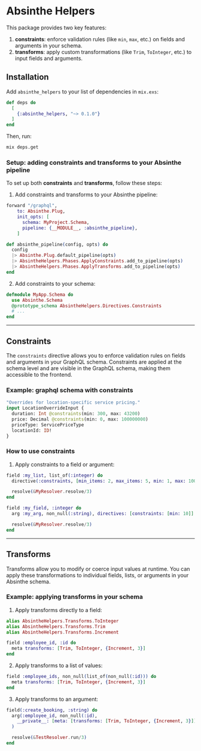 # Absinthe Helpers

This package provides two key features:

1. **constraints**: enforce validation rules (like `min`, `max`, etc.) on fields and arguments in your schema.
2. **transforms**: apply custom transformations (like `Trim`, `ToInteger`, etc.) to input fields and arguments.

## Installation

Add `absinthe_helpers` to your list of dependencies in `mix.exs`:

```elixir
def deps do
  [
    {:absinthe_helpers, "~> 0.1.0"}
  ]
end
```

Then, run:

```bash
mix deps.get
```

### Setup: adding constraints and transforms to your Absinthe pipeline

To set up both **constraints** and **transforms**, follow these steps:

1. Add constraints and transforms to your Absinthe pipeline:

```elixir
forward "/graphql",
    to: Absinthe.Plug,
    init_opts: [
      schema: MyProject.Schema,
      pipeline: {__MODULE__, :absinthe_pipeline},
    ]

def absinthe_pipeline(config, opts) do
  config
  |> Absinthe.Plug.default_pipeline(opts)
  |> AbsintheHelpers.Phases.ApplyConstraints.add_to_pipeline(opts)
  |> AbsintheHelpers.Phases.ApplyTransforms.add_to_pipeline(opts)
end
```

2. Add constraints to your schema:

```elixir
defmodule MyApp.Schema do
  use Absinthe.Schema
  @prototype_schema AbsintheHelpers.Directives.Constraints
  # ...
end
```

---

## Constraints

The `constraints` directive allows you to enforce validation rules on fields and arguments in your GraphQL schema. Constraints are applied at the schema level and are visible in the GraphQL schema, making them accessible to the frontend.

### Example: graphql schema with constraints

```graphql
"Overrides for location-specific service pricing."
input LocationOverrideInput {
  duration: Int @constraints(min: 300, max: 43200)
  price: Decimal @constraints(min: 0, max: 100000000)
  priceType: ServicePriceType
  locationId: ID!
}
```

### How to use constraints

1. Apply constraints to a field or argument:

```elixir
field :my_list, list_of(:integer) do
  directive(:constraints, [min_items: 2, max_items: 5, min: 1, max: 100])

  resolve(&MyResolver.resolve/3)
end

field :my_field, :integer do
  arg :my_arg, non_null(:string), directives: [constraints: [min: 10]]

  resolve(&MyResolver.resolve/3)
end
```

---

## Transforms

Transforms allow you to modify or coerce input values at runtime. You can apply these transformations to individual fields, lists, or arguments in your Absinthe schema.

### Example: applying transforms in your schema

1. Apply transforms directly to a field:

```elixir
alias AbsintheHelpers.Transforms.ToInteger
alias AbsintheHelpers.Transforms.Trim
alias AbsintheHelpers.Transforms.Increment

field :employee_id, :id do
  meta transforms: [Trim, ToInteger, {Increment, 3}]
end
```

2. Apply transforms to a list of values:

```elixir
field :employee_ids, non_null(list_of(non_null(:id))) do
  meta transforms: [Trim, ToInteger, {Increment, 3}]
end
```

3. Apply transforms to an argument:

```elixir
field(:create_booking, :string) do
  arg(:employee_id, non_null(:id),
    __private__: [meta: [transforms: [Trim, ToInteger, {Increment, 3}]]]
  )

  resolve(&TestResolver.run/3)
end
```
